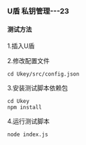 ### U盾 私钥管理---23

#### 测试方法
1.插入U盾

2.修改配置文件
```
cd Ukey/src/config.json
```
3.安装测试脚本依赖包
```
cd Ukey
npm install
```
4.运行测试脚本
```
node index.js
```